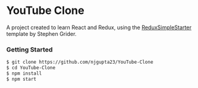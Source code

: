 # YouTube Clone

A project created to learn React and Redux, using the [ReduxSimpleStarter](https://github.com/StephenGrider/ReduxSimpleStarter) template by Stephen Grider.

### Getting Started

```sh
$ git clone https://github.com/njgupta23/YouTube-Clone
$ cd YouTube-Clone
$ npm install
$ npm start
```
